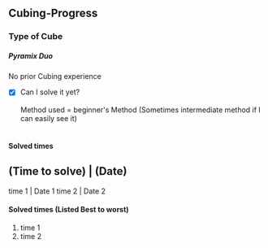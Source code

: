 ## Cubing-Progress
### Type of Cube
##### Pyramix Duo
No prior Cubing experience<br>

- [x] Can I solve it yet?<br><br>
Method used = beginner's Method (Sometimes intermediate method if I can easily see it)<br><br>

#### Solved times
(Time to solve) | (Date)
------------------------
time 1 | Date 1
time 2 | Date 2

#### Solved times (Listed Best to worst)
1. time 1
2. time 2
